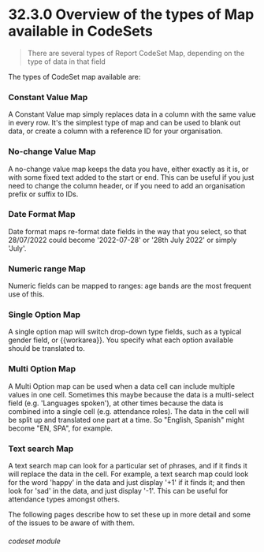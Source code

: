 # 32.3.0 Overview of the types of Map available in CodeSets

> There are several types of Report CodeSet Map, depending on the type of data in that field

The types of CodeSet map available are:

### Constant Value Map

A Constant Value map simply replaces data in a column with the same value in every row.  It's the simplest type of map
and can be used to blank out data, or create a column with a reference ID for your organisation.

### No-change Value Map

A no-change value map keeps the data you have, either exactly as it is, or with some fixed text added to the start
or end.  This can be useful if you just need to change the column header, or if you need to add an organisation
prefix or suffix to IDs.

### Date Format Map

Date format maps re-format date fields in the way that you select, so that 28/07/2022 could become '2022-07-28' or
'28th July 2022' or simply 'July'.

### Numeric range Map

Numeric fields can be mapped to ranges: age bands are the most frequent use of this.

### Single Option Map

A single option map will switch drop-down type fields, such as a typical gender field, or {{workarea}}.  You specify
what each option available should be translated to.

### Multi Option Map

A Multi Option map can be used when a data cell can include multiple values in one cell.  Sometimes this maybe because
the data is a multi-select field (e.g. 'Languages spoken'), at other times because the data is combined into a single 
cell (e.g. attendance roles).  The data in the cell will be split up and translated one part at a time.  So
"English, Spanish" might become "EN, SPA", for example.

### Text search Map

A text search map can look for a particular set of phrases, and if it finds it will replace the data in the cell.
For example, a text search map could look for the word 'happy' in the data and just display '+1' if it finds it;
and then look for 'sad' in the data, and just display '-1'.  This can be useful for attendance  types amongst others.


The following pages describe how to set these up in more detail and some of the issues to be aware of with them.


###### codeset module